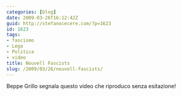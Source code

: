 ```yaml
---
categories: [blog]
date: 2009-03-26T16:12:42Z
guid: http://stefanocecere.com/?p=1623
id: 1623
tags:
- fascismo
- Lega
- Politica
- video
title: Nouvell Fascists
slug: /2009/03/26/nouvell-fascists/
---
```


Beppe Grillo segnala questo video che riproduco senza esitazione!